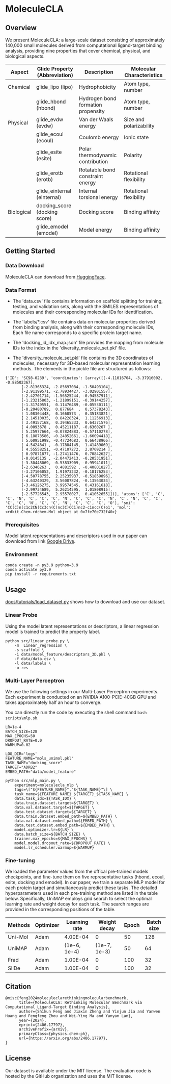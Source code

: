 <!--
 * @Author: Jiaxin Zheng
 * @Date: 2024-06-06 11:01:32
 * @LastEditors: Jiaxin Zheng
 * @LastEditTime: 2024-08-16 15:19:07
 * @Description: 
-->
# MoleculeCLA
## Overview
We present MoleculeCLA: a large-scale dataset consisting of approximately 140,000 small molecules derived from computational ligand-target binding analysis, providing nine properties that cover chemical, physical, and biological aspects.

| Aspect   | Glide Property (Abbreviation) | Description                                   | Molecular Characteristics     |
|----------|--------------------------------|-----------------------------------------------|------------------------------|
| Chemical | glide\_lipo (lipo)             | Hydrophobicity                                | Atom type, number            |
|          | glide\_hbond (hbond)           | Hydrogen bond formation propensity            | Atom type, number            |
| Physical | glide\_evdw (evdw)             | Van der Waals energy                          | Size and polarizability      |
|          | glide\_ecoul (ecoul)           | Coulomb energy                                | Ionic state                  |
|          | glide\_esite (esite)           | Polar thermodynamic contribution              | Polarity                     |
|          | glide\_erotb (erotb)           | Rotatable bond constraint energy              | Rotational flexibility       |
|          | glide\_einternal (einternal)   | Internal torsional energy                     | Rotational flexibility       |
| Biological | docking\_score (docking score)      | Docking score                                 | Binding affinity              |
|          | glide\_emodel (emodel)         | Model energy                                  | Binding affinity              |

## Getting Started
### Data Download
MoleculeCLA can download from [HuggingFace](https://huggingface.co/datasets/shikun001/MoleculeCLA).

### Data Format

- The 'data.csv' file contains information on scaffold splitting for training, testing, and validation sets, along with the SMILES representations of molecules and their corresponding molecular IDs for identification.

- The 'labels/*.csv' file contains data on molecular properties derived from binding analysis, along with their corresponding molecule IDs, Each file name corresponds to a specific protein target name.

- The 'docking_id_idx_map.json' file provides the mapping from molecule IDs to the index in the 'diversity_molecule_set.pkl' file.

- The 'diversity_molecule_set.pkl' file contains the 3D coordinates of molecules, necessary for 3D-based molecular representation learning methods. The elements in the pickle file are structured as follows:

```
{'ID': 'SC98-0239', 'coordinates': [array([[-4.11016704, -3.37916002, -0.88502367],
       [-2.81365324, -2.85697084, -1.50493104],
       [-2.91199571, -2.78934427, -3.02901557],
       [-2.42701714, -1.56525244, -0.94587911],
       [-1.23215803, -1.21899151, -0.39144257],
       [-1.31749551,  0.11476489, -0.05530111],
       [-0.20480789,  0.877684  ,  0.57378243],
       [ 1.08304448,  0.1660573 ,  0.35183821],
       [ 2.14510035,  0.84228324,  1.11256913],
       [ 3.49157168,  0.39465333,  0.64371576],
       [ 4.0093678 ,  0.45211187, -0.6360267 ],
       [ 5.25977664, -0.07824883, -0.57110278],
       [ 6.18873586, -0.24852661, -1.66094418],
       [ 5.60951998, -0.47724683,  0.66438966],
       [ 4.5424841 , -0.17884145,  1.41489069],
       [ 4.55558251, -0.47107272,  2.8709214 ],
       [ 0.97871877, -1.27411476,  0.70842627],
       [-0.0145135 , -2.04472413, -0.20531951],
       [-3.30448069, -0.53833909, -0.95941011],
       [-2.6346263 ,  0.4881592 , -0.40801827],
       [-3.27106052,  1.91973232, -0.18176253],
       [-4.50778755,  2.25235937, -0.51859896],
       [-4.63240329,  3.56087824, -0.13563034],
       [-3.46126275,  3.99574545,  0.43161618],
       [-2.99734689,  5.26214595,  1.01808915],
       [-2.57726543,  2.95578027,  0.41052655]])], 'atoms': ['C', 'C', 'C', 'N', 'C', 'C', 'C', 'N', 'C', 'C', 'C', 'N', 'C', 'N', 'C', 'C', 'C', 'C', 'N', 'C', 'C', 'N', 'C', 'C', 'C', 'O'], 'smi': 'CC(C)n(c1c2CN(Cc3cn(C)nc3C)CC1)nc2-c1ncc(C)o1', 'mol': <rdkit.Chem.rdchem.Mol object at 0x7fe70e732f40>}
```

### Prerequisites

Model latent representations and descriptors used in our paper can download from link [Google Drive](https://drive.google.com/drive/folders/1vs0CtQmSwlX0BdjHtQeSHbw9p1XCkFOE).

### Environment
```
conda create -n py3.9 python=3.9
conda activate py3.9
pip install -r requirements.txt
```

## Usage

[docs/tutorials/load_dataset.py](https://github.com/Zhenger959/MoleculeCLA/blob/main/docs/tutorials/load_dataset.py) shows how to download and use our dataset.


### Linear Probe
Using the model latent representations or descriptors, a linear regression model is trained to predict the property label.
```
python src/linear_probe.py \
    -m  Linear_regression \
    -s scaffold \
    -i data/model_feature/descriptors_3D.pkl \
    -f data/data.csv \
    -l data/labels \
    -o res
```

### Multi-Layer Perceptron
We use the following settings in our Multi-Layer Perceptron experiments. Each experiment is conducted on an NVIDIA A100-PCIE-40GB GPU and takes approximately half an hour to converge.

You can directly run the code by executing the shell command `bash scripts\mlp.sh`.
```
LR=1e-4
BATCH_SIZE=128
MAX_EPOCHS=50
DROPOUT_RATE=0.0
WARMUP=0.02

LOG_DIR='logs'
FEATURE_NAME="mols_unimol.pkl"
TASK_NAME="docking_score"
TARGET="ADRB2"
EMBED_PATH="data/model_feature"

python src/mlp_main.py \
    experiment=moleculecla_mlp \
    tags=\["${FEATURE_NAME}","${TASK_NAME}"\] \
    task_name=${FEATURE_NAME}_${TARGET}_${TASK_NAME} \
    data.task_idx=${TASK_IDX} \
    data.train.dataset.target=${TARGET} \
    data.val.dataset.target=${TARGET} \
    data.test.dataset.target=${TARGET} \
    data.train.dataset.embed_path=${EMBED_PATH} \
    data.val.dataset.embed_path=${EMBED_PATH} \
    data.test.dataset.embed_path=${EMBED_PATH} \
    model.optimizer.lr=${LR} \
    data.batch_size=${BATCH_SIZE} \
    trainer.max_epochs=${MAX_EPOCHS} \
    model.model.dropout_rate=${DROPOUT_RATE} \
    model.lr_scheduler.warmup=${WARMUP}
```

### Fine-tuning
We loaded the parameter values from the offical pre-trained models checkpoints, and fine-tune them on five representative tasks (hbond, ecoul, esite, docking and emodel). In our paper, we train a separate MLP model for each protein target and simultaneously predict these tasks. The detailed hyperparameters used in each pre-training method are listed in the table below. Specifically, UniMAP employs grid search to select the optimal learning rate and weight decay for each task. The search ranges are provided in the corresponding positions of the table.


| Methods | Optimizer | Learning rate     | Weight decay      | Epoch | Batch size |
|---------|-----------|-------------------|-------------------|-------|------------|
| Uni-Mol | Adam      | 4.00E-04          | 0                 | 50    | 128        |
| UniMAP  | Adam      | (1e-6, 1e-4)      | (1e-7, 1e-3)      | 50    | 64         |
| Frad    | Adam      | 1.00E-04          | 0                 | 100   | 32         |
| SliDe   | Adam      | 1.00E-04          | 0                 | 100   | 32         |


## Citation
```
@misc{feng2024moleculeclarethinkingmolecularbenchmark,
      title={MoleculeCLA: Rethinking Molecular Benchmark via Computational Ligand-Target Binding Analysis}, 
      author={Shikun Feng and Jiaxin Zheng and Yinjun Jia and Yanwen Huang and Fengfeng Zhou and Wei-Ying Ma and Yanyan Lan},
      year={2024},
      eprint={2406.17797},
      archivePrefix={arXiv},
      primaryClass={physics.chem-ph},
      url={https://arxiv.org/abs/2406.17797}, 
}
```

## License
Our dataset is available under the MIT license. The evaluation code is hosted by the GitHub organization and uses the MIT license.

<!-- ## Contributing



## Contact -->
